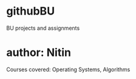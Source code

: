 # githubBU
BU projects and assignments

# author: Nitin
Courses covered: Operating Systems, Algorithms
